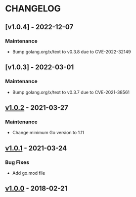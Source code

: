 # CHANGELOG

<a name="v1.0.4"></a>

## \[v1.0.4\] - 2022-12-07

### Maintenance

- Bump golang.org/x/text to v0.3.8 due to CVE-2022-32149

<a name="v1.0.3"></a>

## \[v1.0.3\] - 2022-03-01

### Maintenance

- Bump golang.org/x/text to v0.3.7 due to CVE-2021-38561

<a name="v1.0.2"></a>

## [v1.0.2] - 2021-03-27

### Maintenance

- Change minimum Go version to 1.11

<a name="v1.0.1"></a>

## [v1.0.1] - 2021-03-24

### Bug Fixes

- Add go.mod file

<a name="v1.0.0"></a>

## [v1.0.0] - 2018-02-21

[v1.0.0]: https://github.com/xdg-go/stringprep/releases/tag/v1.0.0
[v1.0.1]: https://github.com/xdg-go/stringprep/releases/tag/v1.0.1
[v1.0.2]: https://github.com/xdg-go/stringprep/releases/tag/v1.0.2
